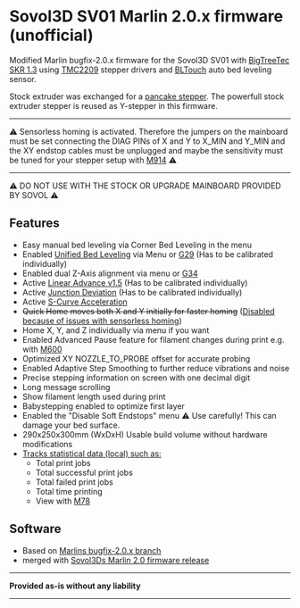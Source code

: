 # Sovol3D SV01 Marlin 2.0.x firmware (unofficial)

Modified Marlin bugfix-2.0.x firmware for the Sovol3D SV01 with [BigTreeTec SKR 1.3](https://www.biqu.equipment/collections/skr-series/products/pre-sale-bigtreetech-skr-v1-3-smoothieboard-32-bit-open-source-arm-cpu-motherboard-support-uart-model-2004lcd-3d-printer-parts?variant=30705072570466)
using [TMC2209](https://learn.watterott.com/silentstepstick/comparison/) stepper drivers and [BLTouch](https://sovol3d.com/collections/part-accessories/products/sovol-bltouch-auto-bed-leveling-sensor-bltouch-smart-for-3d-printer) auto bed leveling sensor.

Stock extruder was exchanged for a [pancake stepper](https://smile.amazon.de/gp/product/B07JJCMB81). The powerfull stock extruder stepper is reused as Y-stepper in this firmware.

---

⚠️ Sensorless homing is activated. Therefore the jumpers on the mainboard must be set connecting the DIAG PINs of X and Y to X_MIN and Y_MIN and the XY endstop cables must be unplugged and maybe the sensitivity must be tuned for your stepper setup with [M914](https://marlinfw.org/docs/gcode/M914.html) ⚠️

---

⚠️ DO NOT USE WITH THE STOCK OR UPGRADE MAINBOARD PROVIDED BY SOVOL ⚠️

## Features

- Easy manual bed leveling via Corner Bed Leveling in the menu
- Enabled [Unified Bed Leveling](http://marlinfw.org/docs/features/unified_bed_leveling.html) via Menu or [G29](https://marlinfw.org/docs/gcode/G029-ubl.html) (Has to be calibrated individually)
- Enabled dual Z-Axis alignment via menu or [G34](http://marlinfw.org/docs/gcode/G034.html)
- Active [Linear Advance v1.5](http://marlinfw.org/docs/features/lin_advance.html) (Has to be calibrated individually)
- Active [Junction Deviation](https://reprap.org/forum/read.php?1,739819) (Has to be calibrated individually)
- Active [S-Curve Acceleration](https://github.com/synthetos/TinyG/wiki/Jerk-Controlled-Motion-Explained)
- <s>Quick Home moves both X and Y initially for faster homing</s> ([Disabled because of issues with sensorless homing](https://github.com/MarlinFirmware/Marlin/issues/14400))
- Home X, Y, and Z individually via menu if you want
- Enabled Advanced Pause feature for filament changes during print e.g. with [M600](http://marlinfw.org/docs/gcode/M600.html)
- Optimized XY NOZZLE_TO_PROBE offset for accurate probing
- Enabled Adaptive Step Smoothing to further reduce vibrations and noise
- Precise stepping information on screen with one decimal digit
- Long message scrolling
- Show filament length used during print
- Babystepping enabled to optimize first layer
- Enabled the "Disable Soft Endstops" menu ⚠️ Use carefully! This can damage your bed surface.
- 290x250x300mm (WxDxH) Usable build volume without hardware modifications
- [Tracks statistical data (local) such as:](http://marlinfw.org/docs/gcode/M078.html)
  - Total print jobs
  - Total successful print jobs
  - Total failed print jobs
  - Total time printing
  - View with [M78](http://marlinfw.org/docs/gcode/M078.html)


## Software
- Based on [Marlins bugfix-2.0.x branch](https://github.com/MarlinFirmware/Marlin/tree/bugfix-2.0.x)
- merged with [Sovol3Ds Marlin 2.0 firmware release](https://www.dropbox.com/sh/uk6p8qn4hq2ocxn/AABSHVMP1VwACIFTgw4RH8r6a?dl=0&fbclid=IwAR2DT6hQlSB4N32IYV7TDPXoRb6qGXA4Y7_E2_qR_jcvuLfmHl3Vj1RJywU)

---

**Provided as-is without any liability**

---
